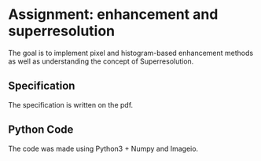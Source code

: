# Assignment: enhancement and superresolution
The goal is to implement pixel and histogram-based enhancement methods as well as understanding the concept of Superresolution.
## Specification
The specification is written on the pdf.
## Python Code
The code was made using Python3 + Numpy and Imageio.
